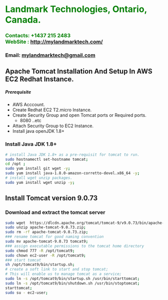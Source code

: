 #  **<span style="color:green">Landmark Technologies, Ontario, Canada.</span>**
### **<span style="color:green">Contacts: +1437 215 2483<br> WebSite : <http://mylandmarktech.com/></span>**
### **Email: mylandmarktech@gmail.com**



## Apache Tomcat Installation And Setup In AWS EC2 Redhat Instance.
##### Prerequisite
+ AWS Acccount.
+ Create Redhat EC2 T2.micro Instance.
+ Create Security Group and open Tomcat ports or Required ports.
   + 8080 ..etc
+ Attach Security Group to EC2 Instance.
+ Install java openJDK 1.8+

### Install Java JDK 1.8+ 

``` sh
# install Java JDK 1.8+ as a pre-requisit for tomcat to run.
sudo hostnamectl set-hostname tomcat;
cd /opt ;
sudo yum install git wget -y;
sudo yum install java-1.8.0-amazon-corretto-devel.x86_64 -y;
# install wget unzip packages.
sudo yum install wget unzip -y;
```
## Install Tomcat version 9.0.73
### Download and extract the tomcat server
``` sh
sudo wget  https://dlcdn.apache.org/tomcat/tomcat-9/v9.0.73/bin/apache-tomcat-9.0.73.zip ;
sudo unzip apache-tomcat-9.0.73.zip;
sudo rm -rf apache-tomcat-9.0.73.zip;
### rename tomcat for good naming convention
sudo mv apache-tomcat-9.0.73 tomcat9;
### assign executable permissions to the tomcat home directory
sudo chmod 777 -R /opt/tomcat9;
sudo chown ec2-user -R /opt/tomcat9;
### start tomcat
sh /opt/tomcat9/bin/startup.sh;
# create a soft link to start and stop tomcat;
# This will enable us to manage tomcat as a service;
sudo ln -s /opt/tomcat9/bin/startup.sh /usr/bin/starttomcat;
sudo ln -s /opt/tomcat9/bin/shutdown.sh /usr/bin/stoptomcat;
starttomcat;
sudo su - ec2-user;
```

